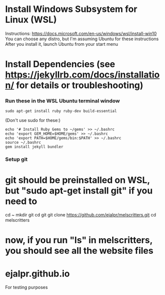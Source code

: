 # Install Windows Subsystem for Linux (WSL)
Instructions: https://docs.microsoft.com/en-us/windows/wsl/install-win10
You can choose any distro, but I'm assuming Ubuntu for these instructions
After you install it, launch Ubuntu from your start menu

# Install Dependencies (see https://jekyllrb.com/docs/installation/ for details or troubleshooting)
### Run these in the WSL Ubuntu terminal window
```
sudo apt-get install ruby ruby-dev build-essential
```

(Don't use sudo for these:)

```
echo '# Install Ruby Gems to ~/gems' >> ~/.bashrc
echo 'export GEM_HOME=$HOME/gems' >> ~/.bashrc
echo 'export PATH=$HOME/gems/bin:$PATH' >> ~/.bashrc
source ~/.bashrc
gem install jekyll bundler
```

### Setup git
# git should be preinstalled on WSL, but "sudo apt-get install git" if you need to
cd ~
mkdir git
cd git
git clone https://github.com/ejalpr/melscritters.git
cd melscritters
# now, if you run "ls" in melscritters, you should see all the website files

# ejalpr.github.io
For testing purposes
